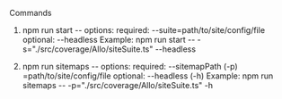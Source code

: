 Commands

1) npm run start --
    options:
        required:
            --suite=path/to/site/config/file
        optional:
            --headless
    Example: npm run start -- -s="./src/coverage/Allo/siteSuite.ts" --headless

2) npm run sitemaps --
    options:
        required:
            --sitemapPath (-p) =path/to/site/config/file
        optional:
            --headless (-h)
    Example: npm run sitemaps -- -p="./src/coverage/Allo/siteSuite.ts" -h